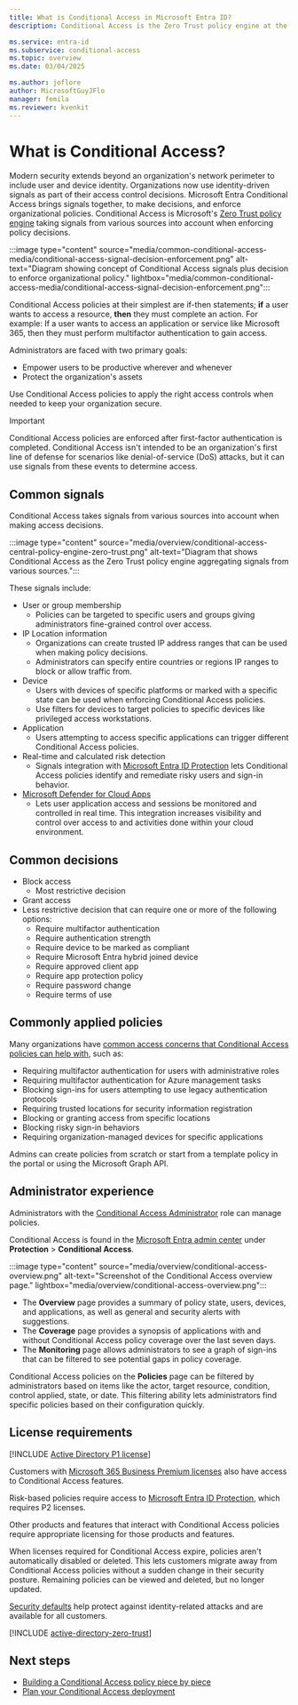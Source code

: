 ```yaml
---
title: What is Conditional Access in Microsoft Entra ID?
description: Conditional Access is the Zero Trust policy engine at the heart of the new identity-driven control plane.

ms.service: entra-id
ms.subservice: conditional-access
ms.topic: overview
ms.date: 03/04/2025

ms.author: joflore
author: MicrosoftGuyJFlo
manager: femila
ms.reviewer: kvenkit
---
```

# What is Conditional Access?

Modern security extends beyond an organization's network perimeter to include user and device identity. Organizations now use identity-driven signals as part of their access control decisions. Microsoft Entra Conditional Access brings signals together, to make decisions, and enforce organizational policies. Conditional Access is Microsoft's [Zero Trust policy engine](/security/zero-trust/deploy/identity) taking signals from various sources into account when enforcing policy decisions.

:::image type="content" source="media/common-conditional-access-media/conditional-access-signal-decision-enforcement.png" alt-text="Diagram showing concept of Conditional Access signals plus decision to enforce organizational policy." lightbox="media/common-conditional-access-media/conditional-access-signal-decision-enforcement.png":::

Conditional Access policies at their simplest are if-then statements; **if** a user wants to access a resource, **then** they must complete an action. For example: If a user wants to access an application or service like Microsoft 365, then they must perform multifactor authentication to gain access.

Administrators are faced with two primary goals:

- Empower users to be productive wherever and whenever
- Protect the organization's assets

Use Conditional Access policies to apply the right access controls when needed to keep your organization secure.

> [!IMPORTANT]
> Conditional Access policies are enforced after first-factor authentication is completed. Conditional Access isn't intended to be an organization's first line of defense for scenarios like denial-of-service (DoS) attacks, but it can use signals from these events to determine access.

## Common signals

Conditional Access takes signals from various sources into account when making access decisions. 

:::image type="content" source="media/overview/conditional-access-central-policy-engine-zero-trust.png" alt-text="Diagram that shows Conditional Access as the Zero Trust policy engine aggregating signals from various sources.":::

These signals include:

- User or group membership
   - Policies can be targeted to specific users and groups giving administrators fine-grained control over access.
- IP Location information
   - Organizations can create trusted IP address ranges that can be used when making policy decisions. 
   - Administrators can specify entire countries or regions IP ranges to block or allow traffic from.
- Device
   - Users with devices of specific platforms or marked with a specific state can be used when enforcing Conditional Access policies.
   - Use filters for devices to target policies to specific devices like privileged access workstations.
- Application
   - Users attempting to access specific applications can trigger different Conditional Access policies.
- Real-time and calculated risk detection
   - Signals integration with [Microsoft Entra ID Protection](~/id-protection/overview-identity-protection.md) lets Conditional Access policies identify and remediate risky users and sign-in behavior.
- [Microsoft Defender for Cloud Apps](/defender-cloud-apps/what-is-defender-for-cloud-apps)
   - Lets user application access and sessions be monitored and controlled in real time. This integration increases visibility and control over access to and activities done within your cloud environment.

## Common decisions

- Block access
   - Most restrictive decision
- Grant access
- Less restrictive decision that can require one or more of the following options:
   - Require multifactor authentication
   - Require authentication strength
   - Require device to be marked as compliant
   - Require Microsoft Entra hybrid joined device
   - Require approved client app
   - Require app protection policy
   - Require password change
   - Require terms of use

## Commonly applied policies

Many organizations have [common access concerns that Conditional Access policies can help with](concept-conditional-access-policy-common.md), such as:

- Requiring multifactor authentication for users with administrative roles
- Requiring multifactor authentication for Azure management tasks
- Blocking sign-ins for users attempting to use legacy authentication protocols
- Requiring trusted locations for security information registration
- Blocking or granting access from specific locations
- Blocking risky sign-in behaviors
- Requiring organization-managed devices for specific applications

Admins can create policies from scratch or start from a template policy in the portal or using the Microsoft Graph API.

## Administrator experience

Administrators with the [Conditional Access Administrator](~/identity/role-based-access-control/permissions-reference.md#conditional-access-administrator) role can manage policies.

Conditional Access is found in the [Microsoft Entra admin center](https://entra.microsoft.com) under **Protection** > **Conditional Access**.

:::image type="content" source="media/overview/conditional-access-overview.png" alt-text="Screenshot of the Conditional Access overview page." lightbox="media/overview/conditional-access-overview.png":::

- The **Overview** page provides a summary of policy state, users, devices, and applications, as well as general and security alerts with suggestions.
- The **Coverage** page provides a synopsis of applications with and without Conditional Access policy coverage over the last seven days.
- The **Monitoring** page allows administrators to see a graph of sign-ins that can be filtered to see potential gaps in policy coverage.

Conditional Access policies on the **Policies** page can be filtered by administrators based on items like the actor, target resource, condition, control applied, state, or date. This filtering ability lets administrators find specific policies based on their configuration quickly.

## License requirements

[!INCLUDE [Active Directory P1 license](~/includes/entra-p1-license.md)]

Customers with [Microsoft 365 Business Premium licenses](/office365/servicedescriptions/office-365-service-descriptions-technet-library) also have access to Conditional Access features.

Risk-based policies require access to [Microsoft Entra ID Protection](~/id-protection/overview-identity-protection.md), which requires P2 licenses.

Other products and features that interact with Conditional Access policies require appropriate licensing for those products and features.

When licenses required for Conditional Access expire, policies aren't automatically disabled or deleted. This lets customers migrate away from Conditional Access policies without a sudden change in their security posture. Remaining policies can be viewed and deleted, but no longer updated.

[Security defaults](~/fundamentals/security-defaults.md) help protect against identity-related attacks and are available for all customers.  

[!INCLUDE [active-directory-zero-trust](~/includes/entra-zero-trust.md)]

## Next steps

- [Building a Conditional Access policy piece by piece](concept-conditional-access-policies.md)
- [Plan your Conditional Access deployment](plan-conditional-access.md)
